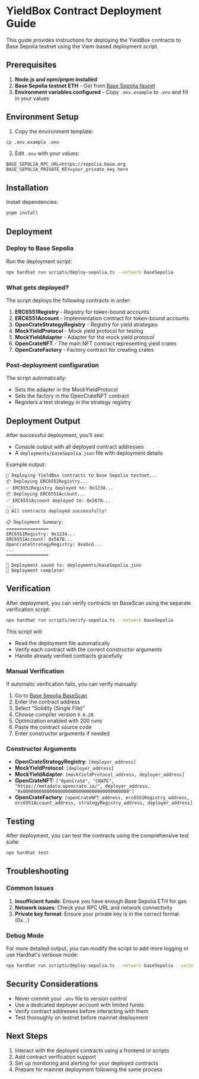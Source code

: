# YieldBox Contract Deployment Guide

This guide provides instructions for deploying the YieldBox contracts to Base Sepolia testnet using the Viem-based deployment script.

## Prerequisites

1. **Node.js and npm/pnpm installed**
2. **Base Sepolia testnet ETH** - Get from [Base Sepolia faucet](https://sepoliafaucet.com/)
3. **Environment variables configured** - Copy `.env.example` to `.env` and fill in your values

## Environment Setup

1. Copy the environment template:
```bash
cp .env.example .env
```

2. Edit `.env` with your values:
```env
BASE_SEPOLIA_RPC_URL=https://sepolia.base.org
BASE_SEPOLIA_PRIVATE_KEY=your_private_key_here
```

## Installation

Install dependencies:
```bash
pnpm install
```

## Deployment

### Deploy to Base Sepolia

Run the deployment script:
```bash
npx hardhat run scripts/deploy-sepolia.ts --network baseSepolia
```

### What gets deployed?

The script deploys the following contracts in order:

1. **ERC6551Registry** - Registry for token-bound accounts
2. **ERC6551Account** - Implementation contract for token-bound accounts
3. **OpenCrateStrategyRegistry** - Registry for yield strategies
4. **MockYieldProtocol** - Mock yield protocol for testing
5. **MockYieldAdapter** - Adapter for the mock yield protocol
6. **OpenCrateNFT** - The main NFT contract representing yield crates
7. **OpenCrateFactory** - Factory contract for creating crates

### Post-deployment configuration

The script automatically:
- Sets the adapter in the MockYieldProtocol
- Sets the factory in the OpenCrateNFT contract
- Registers a test strategy in the strategy registry

## Deployment Output

After successful deployment, you'll see:
- Console output with all deployed contract addresses
- A `deployments/baseSepolia.json` file with deployment details

Example output:
```
🚀 Deploying YieldBox contracts to Base Sepolia testnet...
📦 Deploying ERC6551Registry...
✅ ERC6551Registry deployed to: 0x1234...
📦 Deploying ERC6551Account...
✅ ERC6551Account deployed to: 0x5678...
...
🎉 All contracts deployed successfully!

📋 Deployment Summary:
================
ERC6551Registry: 0x1234...
ERC6551Account: 0x5678...
OpenCrateStrategyRegistry: 0xabcd...
...
================

💾 Deployment saved to: deployments/baseSepolia.json
🎉 Deployment complete!
```

## Verification

After deployment, you can verify contracts on BaseScan using the separate verification script:

```bash
npx hardhat run scripts/verify-sepolia.ts --network baseSepolia
```

This script will:
- Read the deployment file automatically
- Verify each contract with the correct constructor arguments
- Handle already verified contracts gracefully

### Manual Verification

If automatic verification fails, you can verify manually:

1. Go to [Base Sepolia BaseScan](https://sepolia.basescan.org/verifyContract)
2. Enter the contract address
3. Select "Solidity (Single File)"
4. Choose compiler version `0.8.28`
5. Optimization enabled with 200 runs
6. Paste the contract source code
7. Enter constructor arguments if needed

### Constructor Arguments

- **OpenCrateStrategyRegistry**: `[deployer_address]`
- **MockYieldProtocol**: `[deployer_address]`
- **MockYieldAdapter**: `[mockYieldProtocol_address, deployer_address]`
- **OpenCrateNFT**: `["OpenCrate", "CRATE", "https://metadata.opencrate.io/", deployer_address, "0x0000000000000000000000000000000000000000"]`
- **OpenCrateFactory**: `[openCrateNFT_address, erc6551Registry_address, erc6551Account_address, strategyRegistry_address, deployer_address]`

## Testing

After deployment, you can test the contracts using the comprehensive test suite:

```bash
npx hardhat test
```

## Troubleshooting

### Common Issues

1. **Insufficient funds**: Ensure you have enough Base Sepolia ETH for gas
2. **Network issues**: Check your RPC URL and network connectivity
3. **Private key format**: Ensure your private key is in the correct format (0x...)

### Debug Mode

For more detailed output, you can modify the script to add more logging or use Hardhat's verbose mode:

```bash
npx hardhat run scripts/deploy-sepolia.ts --network baseSepolia --verbose
```

## Security Considerations

- Never commit your `.env` file to version control
- Use a dedicated deployer account with limited funds
- Verify contract addresses before interacting with them
- Test thoroughly on testnet before mainnet deployment

## Next Steps

1. Interact with the deployed contracts using a frontend or scripts
2. Add contract verification support
3. Set up monitoring and alerting for your deployed contracts
4. Prepare for mainnet deployment following the same process